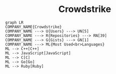 <h1 align="center">Crowdstrike</h1>

```mermaid
graph LR
COMPANY_NAME{Crowdstrike}
COMPANY_NAME ---> U{Users} ---> UN[5]
COMPANY_NAME ---> R{Repositories} ---> RN[39]
COMPANY_NAME ---> G{Gists} ---> GN[1]
COMPANY_NAME ---> ML{Most Used<br>Languages}
ML --> C++[C++]
ML --> JavaScript[JavaScript]
ML --> C[C]
ML --> Go[Go]
ML --> Ruby[Ruby]
```
